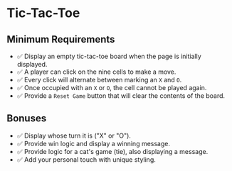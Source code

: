 # Tic-Tac-Toe

## Minimum Requirements

- ✅ Display an empty tic-tac-toe board when the page is initially displayed.
- ✅ A player can click on the nine cells to make a move.
- ✅ Every click will alternate between marking an `X` and `O`.
- ✅ Once occupied with an `X` or `O`, the cell cannot be played again.
- ✅ Provide a `Reset Game` button that will clear the contents of the board.

## Bonuses

- ✅ Display whose turn it is ("X" or "O").
- ✅ Provide win logic and display a winning message.
- ✅ Provide logic for a cat's game (tie), also displaying a message.
- ✅ Add your personal touch with unique styling.
